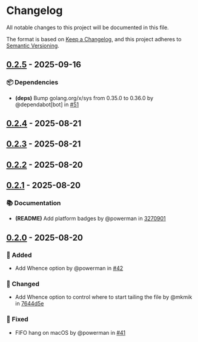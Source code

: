 # Changelog

All notable changes to this project will be documented in this file.

The format is based on [Keep a Changelog](https://keepachangelog.com/en/1.1.0/),
and this project adheres to [Semantic Versioning](https://semver.org/spec/v2.0.0.html).

## [0.2.5] - 2025-09-16

### 📦️ Dependencies

- **(deps)** Bump golang.org/x/sys from 0.35.0 to 0.36.0 by @dependabot[bot] in [#51]

[0.2.5]: https://github.com/powerman/tail/compare/v0.2.4..v0.2.5
[#51]: https://github.com/powerman/tail/pull/51

## [0.2.4] - 2025-08-21

[0.2.4]: https://github.com/powerman/tail/compare/v0.2.3..v0.2.4

## [0.2.3] - 2025-08-21

[0.2.3]: https://github.com/powerman/tail/compare/v0.2.2..v0.2.3

## [0.2.2] - 2025-08-20

[0.2.2]: https://github.com/powerman/tail/compare/v0.2.1..v0.2.2

## [0.2.1] - 2025-08-20

### 📚 Documentation

- **(README)** Add platform badges by @powerman in [3270901]

[0.2.1]: https://github.com/powerman/tail/compare/v0.2.0..v0.2.1
[3270901]: https://github.com/powerman/tail/commit/3270901dcb1e708ad1389d25a2ea67d606eaabb5

## [0.2.0] - 2025-08-20

### 🚀 Added

- Add Whence option by @powerman in [#42]

### 🔔 Changed

- Add Whence option to control where to start tailing the file by @mkmik in [7644d5e]

### 🐛 Fixed

- FIFO hang on macOS by @powerman in [#41]

[0.2.0]: https://github.com/powerman/tail/compare/%40%7B10year%7D..v0.2.0
[#41]: https://github.com/powerman/tail/pull/41
[7644d5e]: https://github.com/powerman/tail/commit/7644d5e47fe8ebeff3b237566b6949000dba094b
[#42]: https://github.com/powerman/tail/pull/42

<!-- generated by git-cliff -->
